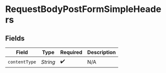 # RequestBodyPostFormSimpleHeaders


## Fields

| Field              | Type               | Required           | Description        |
| ------------------ | ------------------ | ------------------ | ------------------ |
| `contentType`      | *String*           | :heavy_check_mark: | N/A                |